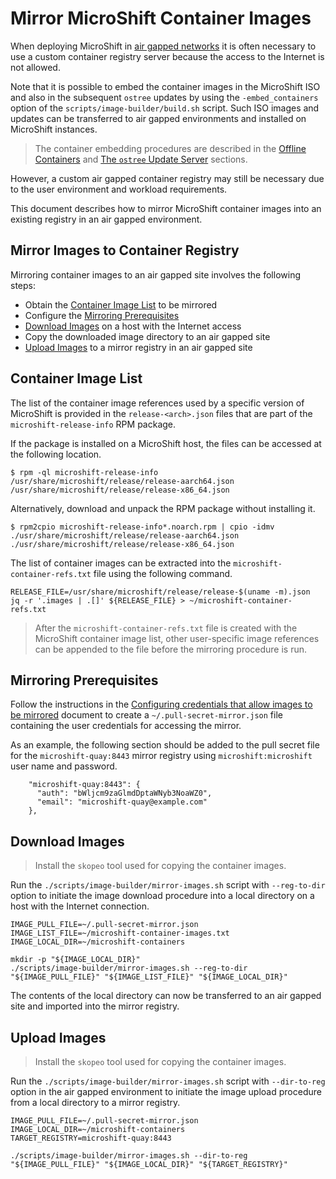 # Mirror MicroShift Container Images

When deploying MicroShift in [air gapped networks](https://en.wikipedia.org/wiki/Air_gap_(networking))
it is often necessary to use a custom container registry server because the access
to the Internet is not allowed.

Note that it is possible to embed the container images in the MicroShift ISO and
also in the subsequent `ostree` updates by using the `-embed_containers` option
of the `scripts/image-builder/build.sh` script. Such ISO images and updates can
be transferred to air gapped environments and installed on MicroShift instances.

> The container embedding procedures are described in the
> [Offline Containers](../contributor/rhel4edge_iso.md#offline-containers) and
> [The `ostree` Update Server](../contributor/rhel4edge_iso.md#the-ostree-update-server)
> sections.

However, a custom air gapped container registry may still be necessary due to
the user environment and workload requirements. 

This document describes how to mirror MicroShift container images into an existing
registry in an air gapped environment.

## Mirror Images to Container Registry

Mirroring container images to an air gapped site involves the following steps:
* Obtain the [Container Image List](#container-image-list) to be mirrored
* Configure the [Mirroring Prerequisites](#mirroring-prerequisites)
* [Download Images](#download-images) on a host with the Internet access
* Copy the downloaded image directory to an air gapped site
* [Upload Images](#upload-images) to a mirror registry in an air gapped site

## Container Image List
The list of the container image references used by a specific version of MicroShift
is provided in the `release-<arch>.json` files that are part of the
`microshift-release-info` RPM package.

If the package is installed on a MicroShift host, the files can be accessed at
the following location.
```
$ rpm -ql microshift-release-info
/usr/share/microshift/release/release-aarch64.json
/usr/share/microshift/release/release-x86_64.json
```

Alternatively, download and unpack the RPM package without installing it.
```
$ rpm2cpio microshift-release-info*.noarch.rpm | cpio -idmv
./usr/share/microshift/release/release-aarch64.json
./usr/share/microshift/release/release-x86_64.json
```

The list of container images can be extracted into the `microshift-container-refs.txt`
file using the following command.
```
RELEASE_FILE=/usr/share/microshift/release/release-$(uname -m).json
jq -r '.images | .[]' ${RELEASE_FILE} > ~/microshift-container-refs.txt
```

> After the `microshift-container-refs.txt` file is created with the MicroShift
> container image list, other user-specific image references can be appended to
> the file before the mirroring procedure is run.

## Mirroring Prerequisites

Follow the instructions in the [Configuring credentials that allow images to be mirrored](https://docs.openshift.com/container-platform/latest/installing/disconnected_install/installing-mirroring-disconnected.html#installation-adding-registry-pull-secret_installing-mirroring-disconnected)
document to create a `~/.pull-secret-mirror.json` file containing the user credentials
for accessing the mirror.

As an example, the following section should be added to the pull secret file for
the `microshift-quay:8443` mirror registry using `microshift:microshift` user name
and password.
```
    "microshift-quay:8443": {
      "auth": "bWljcm9zaGlmdDptaWNyb3NoaWZ0",
      "email": "microshift-quay@example.com"
    },
```

## Download Images

> Install the `skopeo` tool used for copying the container images.
 
Run the `./scripts/image-builder/mirror-images.sh` script with `--reg-to-dir`
option to initiate the image download procedure into a local directory on a
host with the Internet connection.
```
IMAGE_PULL_FILE=~/.pull-secret-mirror.json
IMAGE_LIST_FILE=~/microshift-container-images.txt
IMAGE_LOCAL_DIR=~/microshift-containers

mkdir -p "${IMAGE_LOCAL_DIR}"
./scripts/image-builder/mirror-images.sh --reg-to-dir "${IMAGE_PULL_FILE}" "${IMAGE_LIST_FILE}" "${IMAGE_LOCAL_DIR}"
```

The contents of the local directory can now be transferred to an air gapped site
and imported into the mirror registry.

## Upload Images

> Install the `skopeo` tool used for copying the container images.

Run the `./scripts/image-builder/mirror-images.sh` script with `--dir-to-reg` option
in the air gapped environment to initiate the image upload procedure from a local
directory to a mirror registry.
```
IMAGE_PULL_FILE=~/.pull-secret-mirror.json
IMAGE_LOCAL_DIR=~/microshift-containers
TARGET_REGISTRY=microshift-quay:8443

./scripts/image-builder/mirror-images.sh --dir-to-reg "${IMAGE_PULL_FILE}" "${IMAGE_LOCAL_DIR}" "${TARGET_REGISTRY}"
```
